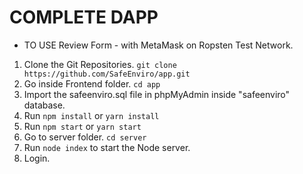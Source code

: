 # COMPLETE DAPP

- TO USE Review Form - with MetaMask on Ropsten Test Network.

1. Clone the Git Repositories. `git clone https://github.com/SafeEnviro/app.git`
2. Go inside Frontend folder. `cd app`
3. Import the safeenviro.sql file in phpMyAdmin inside "safeenviro" database.
4. Run `npm install` or `yarn install` 
5. Run `npm start` or `yarn start`
6. Go to server folder. `cd server`
8. Run `node index` to start the Node server.
9. Login. 